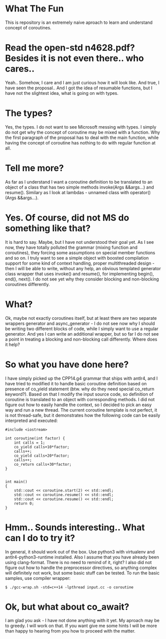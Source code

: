 What The Fun
============
This is repository is an extremely naive aproach to learn and understand concept of coroutines.

Read the open-std n4628.pdf? Besides it is not even there.. who cares..
================================================================
Yeah.. Somehow, I care and I am just curious how it will look like. And true, I have seen the proposal.. And I got the idea of resumable functions, but I have not the slightest idea, what is going on with types.

The types?
==========
Yes, the types. I do not want to see Microsoft messing with types. I simply do not get why the concept of coroutine may be mixed with a function. Why the first paragraph of the proposal has to deal with the main function, while having the concept of coroutine has nothing to do with regular function at all.

Tell me more?
=============
As far as I understand I want a coroutine definition to be translated to an object of a class that has two simple methods invoke(Args &&args...) and resume(). Similary as I look at lambdas - unnamed class with operator()(Args &&args...).

Yes. Of course, did not MS do something like that?
==================================================
It is hard to say. Maybe, but I have not understood their goal yet. As I see now, they have totally polluted the grammar (mixing function and coroutines), they forcing some assumptions on special member functions and so on. I truly want to see a simple object with boosted compilation support for some kind of context handling, proper multithreaded design - then I will be able to write, without any help, an obvious templated generator class wrapper that uses invoke() and resume(), for implementing begin(), end(), next(). I do not see yet why they consider blocking and non-blocking coroutines differently.

What?
=====
Ok, maybe not exactly coroutines itself, but at least there are two separate wrappers generator and async\_generator - I do not see now why I should be writing two different blocks of code, while I simply want to use a regular generator. And yes I can write an additional wrapper, but so far I do not see a point in treating a blocking and non-blocking call differently. Where does it help?

So what you have done here?
===========================
I have simply picked up the CPP14.g4 grammar that ships with antlr4, and I have tried to modified it to handle basic coroutine definition based on presence of co\_yield statement (btw. why do they need special co\_return keyword?). Based on that I modify the input source code, so definition of coroutine is translated to an object with corresponding methods. I did not figure out how to easily handle the context, so I decided to pick an easy way and run a new thread. The current coroutine template is not perfect, it is not thread-safe, but it demonstrates how the following code can be easily interpreted and executed:
```
#include <iostream>

int coroutine(int factor) {
    int calls = 1;
    co_yield calls+10*factor;
    calls++;
    co_yield calls+20*factor;
    calls++;
    co_return calls+30*factor;
}


int main()
{
    std::cout << coroutine.start(2) << std::endl;
    std::cout << coroutine.resume() << std::endl;
    std::cout << coroutine.resume() << std::endl;
    return 0;
}
```

Hmm.. Sounds interesting.. What can I do to try it?
===================================================
In general, it should work out of the box. Use python3 with virtualenv and antlr4-python3-runtime installed. Also I assume that you have already been using clang-format. There is no need to remind of it, right? I also did not figure out how to handle the preprocessor directives, so anything complex will definitely not work, but some basic stuff can be tested. To run the basic samples, use compiler wrapper:
```
$ ./gcc-wrap.sh -std=c++14 -lpthread input.cc -o coroutine
```

Ok, but what about co\_await?
=============================
I am glad you ask - I have not done anything with it yet. My aproach may be to greedy. I will work on that. If you want give me some hints I will be more than happy to hearing from you how to proceed with the matter.

